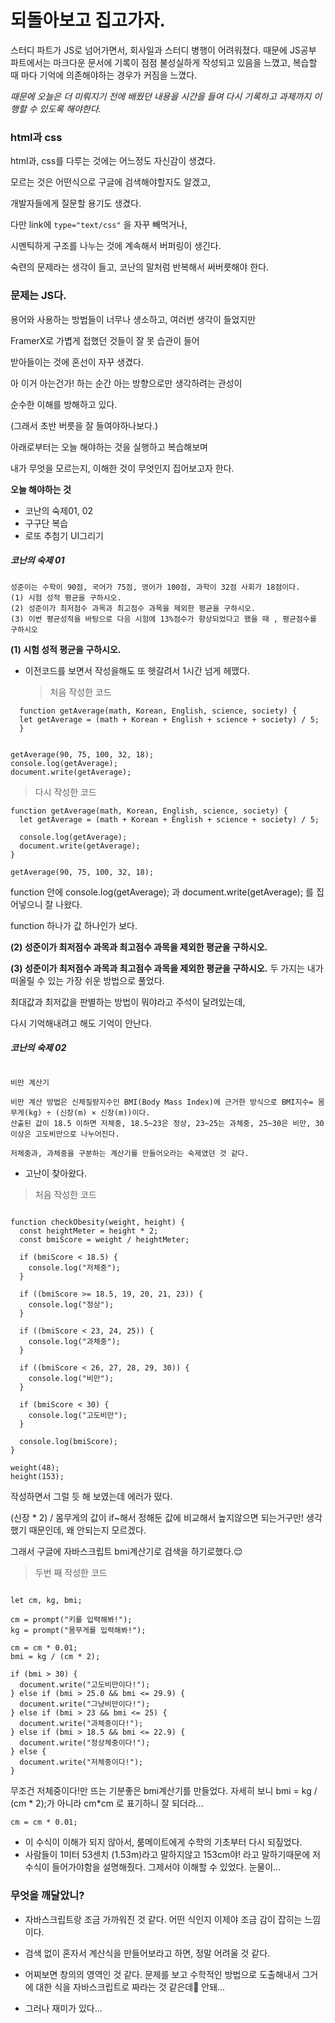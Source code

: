 # 되돌아보고 집고가자.

스터디 파트가 JS로 넘어가면서, 회사일과 스터디 병행이 어려워졌다.
때문에 JS공부 파트에서는 마크다운 문서에 기록이 점점 불성실하게 작성되고 있음을 느꼈고,
복습할 때 마다 기억에 의존해야하는 경우가 커짐을 느꼈다.

_때문에 오늘은 더 미뤄지기 전에 배웠던 내용을 시간을 들여 다시 기록하고 과제까지 이행할 수 있도록 해야한다._

### html과 css

html과, css를 다루는 것에는 어느정도 자신감이 생겼다.

모르는 것은 어떤식으로 구글에 검색해야할지도 알겠고,

개발자들에게 질문할 용기도 생겼다.

다만 link에 `type="text/css"` 을 자꾸 빼먹거나,

시멘틱하게 구조를 나누는 것에 계속해서 버퍼링이 생긴다.

숙련의 문제라는 생각이 들고, 코난의 말처럼 반복해서 써버릇해야 한다.

### 문제는 JS다.

용어와 사용하는 방법들이 너무나 생소하고, 여러번 생각이 들었지만

FramerX로 가볍게 접했던 것들이 잘 못 습관이 들어

받아들이는 것에 혼선이 자꾸 생겼다.

아 이거 아는건가! 하는 순간 아는 방향으로만 생각하려는 관성이

순수한 이해를 방해하고 있다.

(그래서 초반 버릇을 잘 들여야하나보다.)

아래로부터는 오늘 해야하는 것을 실행하고 복습해보며

내가 무엇을 모르는지, 이해한 것이 무엇인지 집어보고자 한다.

**오늘 해야하는 것**

- 코난의 숙제01, 02
- 구구단 복습
- 로또 추첨기 UI그리기

##### 코난의 숙제 01

```
성준이는 수학이 90점, 국어가 75점, 영어가 100점, 과학이 32점 사회가 18점이다.
(1) 시험 성적 평균을 구하시오.
(2) 성준이가 최저점수 과목과 최고점수 과목을 제외한 평균을 구하시오.
(3) 이번 평균성적을 바탕으로 다음 시험에 13%점수가 향상되었다고 했을 때 , 평균점수를 구하시오
```

**(1) 시험 성적 평균을 구하시오.**

- 이전코드를 보면서 작성을해도 또 헷갈려서 1시간 넘게 헤맸다.

  > 처음 작성한 코드

```
  function getAverage(math, Korean, English, science, society) {
  let getAverage = (math + Korean + English + science + society) / 5;
  }


getAverage(90, 75, 100, 32, 18);
console.log(getAverage);
document.write(getAverage);

```

> 다시 작성한 코드

```
function getAverage(math, Korean, English, science, society) {
  let getAverage = (math + Korean + English + science + society) / 5;

  console.log(getAverage);
  document.write(getAverage);
}

getAverage(90, 75, 100, 32, 18);
```

function 안에 console.log(getAverage); 과 document.write(getAverage); 를 집어넣으니 잘 나왔다.

function 하나가 값 하나인가 보다.

**(2) 성준이가 최저점수 과목과 최고점수 과목을 제외한 평균을 구하시오.**

**(3) 성준이가 최저점수 과목과 최고점수 과목을 제외한 평균을 구하시오.**
두 가지는 내가 떠올릴 수 있는 가장 쉬운 방법으로 풀었다.

최대값과 최저값을 판별하는 방법이 뭐야라고 주석이 달려있는데,

다시 기억해내려고 해도 기억이 안난다.

##### 코난의 숙제 02

```

비만 계산기

비만 계산 방법은 신체질량지수인 BMI(Body Mass Index)에 근거한 방식으로 BMI지수= 몸무게(kg) ÷ (신장(m) × 신장(m))이다.
산출된 값이 18.5 이하면 저체중, 18.5~23은 정상, 23~25는 과체중, 25~30은 비만, 30이상은 고도비만으로 나누어진다.

저체중과, 과체중을 구분하는 계산기를 만들어오라는 숙제였던 것 같다.

```

- 고난이 찾아왔다.

> 처음 작성한 코드

```

function checkObesity(weight, height) {
  const heightMeter = height * 2;
  const bmiScore = weight / heightMeter;

  if (bmiScore < 18.5) {
    console.log("저체중");
  }

  if ((bmiScore >= 18.5, 19, 20, 21, 23)) {
    console.log("정상");
  }

  if ((bmiScore < 23, 24, 25)) {
    console.log("과체중");
  }

  if ((bmiScore < 26, 27, 28, 29, 30)) {
    console.log("비만");
  }

  if (bmiScore < 30) {
    console.log("고도비만");
  }

  console.log(bmiScore);
}

weight(48);
height(153);

```

작성하면서 그럴 듯 해 보였는데 에러가 떴다.

(신장 \* 2) / 몸무게의 값이 if~해서 정해둔 값에
비교해서 높지않으면 되는거구만! 생각했기 때문인데,
왜 안되는지 모르겠다.

그래서 구글에 자바스크립트 bmi계산기로 검색을 하기로했다.😌

> 두번 째 작성한 코드

```

let cm, kg, bmi;

cm = prompt("키를 입력해봐!");
kg = prompt("몸무게를 입력해봐!");

cm = cm * 0.01;
bmi = kg / (cm * 2);

if (bmi > 30) {
  document.write("고도비만이다!");
} else if (bmi > 25.0 && bmi <= 29.9) {
  document.write("그냥비만이다!");
} else if (bmi > 23 && bmi <= 25) {
  document.write("과체중이다!");
} else if (bmi > 18.5 && bmi <= 22.9) {
  document.write("정상체중이다!");
} else {
  document.write("저체중이다!");
}

```

무조건 저체중이다!만 뜨는 기분좋은 bmi계산기를 만들었다.
자세히 보니 bmi = kg / (cm * 2);가 아니라 cm*cm 로 표기하니 잘 되더라...

```
cm = cm * 0.01;

```

- 이 수식이 이해가 되지 않아서, 룸메이트에게 수학의 기초부터 다시 되짚었다.
- 사람들이 1미터 53센치 (1.53m)라고 말하지않고 153cm야! 라고 말하기때문에 저 수식이 들어가야함을 설명해줬다. 그제서야 이해할 수 있었다. 눈물이...

### 무엇을 깨달았니?

- 자바스크립트랑 조금 가까워진 것 같다. 어떤 식인지 이제야 조금 감이 잡히는 느낌이다.

- 검색 없이 혼자서 계산식을 만들어보라고 하면, 정말 어려울 것 같다.

- 어찌보면 창의의 영역인 것 같다. 문제를 보고 수학적인 방법으로 도출해내서 그거에 대한 식을 자바스크립트로 짜라는 것 같은데🙉 안돼...

- 그러나 재미가 있다...
